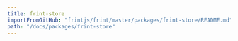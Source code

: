 ```yaml
---
title: frint-store
importFromGitHub: "frintjs/frint/master/packages/frint-store/README.md"
path: "/docs/packages/frint-store"
---
```

